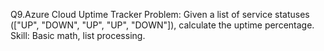 Q9.Azure Cloud Uptime Tracker
Problem: Given a list of service statuses (["UP", "DOWN", "UP", "UP", "DOWN"]), calculate the uptime percentage.
Skill: Basic math, list processing.

